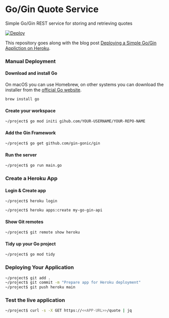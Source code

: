 # Go/Gin Quote Service

Simple Go/Gin REST service for storing and retrieving quotes


[![Deploy](https://www.herokucdn.com/deploy/button.svg)](https://www.heroku.com/deploy?template=https://github.com/heroku-examples/go-gin)

This repository goes along with the blog post [Deploying a Simple Go/Gin Appliction on Heroku](https://www.heroku.com/blog/deploying-simple-go-gin-application-on-heroku/).

### Manual Deployment

#### Download and install Go

On macOS you can use Homebrew, on other systems you can download the installer from the [official Go website](https://golang.org/dl/).

```bash
brew install go
```

#### Create your workspace
```bash
~/project$ go mod initi gihub.com/YOUR-USERNAME/YOUR-REPO-NAME
```

#### Add the Gin Framework
```bash
~/project$ go get github.com/gin-gonic/gin
```

#### Run the server
```bash
~/project$ go run main.go
```

### Create a Heroku App
#### Login & Create app
```bash
~/project$ heroku login

~/project$ heroku apps:create my-go-gin-api
```

#### Show Git remotes
```bash
~/project$ git remote show heroku
```

#### Tidy up your Go project
```bash
~/project$ go mod tidy
```

### Deploying Your Application
```bash
~/project$ git add .
~/project$ git commit -m "Prepare app for Heroku deployment"
~/project$ git push heroku main 
```

### Test the live application
```bash
~/project$ curl -s -X GET https://<<APP-URL>>/quote | jq
```